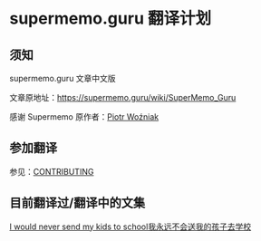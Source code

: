 # supermemo.guru 翻译计划

## 须知

supermemo.guru 文章中文版

文章原地址：https://supermemo.guru/wiki/SuperMemo_Guru

感谢 Supermemo 原作者：[Piotr Woźniak](https://www.supermemo.com/english/company/wozniak.htm)

## 参加翻译

参见：[CONTRIBUTING](https://l-m-sherlock.github.io/supermemo.guru-cn/CONTRIBUTING.html)

## 目前翻译过/翻译中的文集

[I would never send my kids to school我永远不会送我的孩子去学校](https://l-m-sherlock.github.io/supermemo.guru-cn/I%20would%20never%20send%20my%20kids%20to%20school%E6%88%91%E6%B0%B8%E8%BF%9C%E4%B8%8D%E4%BC%9A%E9%80%81%E6%88%91%E7%9A%84%E5%AD%A9%E5%AD%90%E5%8E%BB%E5%AD%A6%E6%A0%A1/00.Content%E7%9B%AE%E5%BD%95.html)
